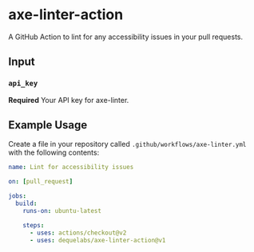 # axe-linter-action

A GitHub Action to lint for any accessibility issues in your pull requests.

## Input

### `api_key`

**Required** Your API key for axe-linter.


## Example Usage

Create a file in your repository called `.github/workflows/axe-linter.yml` with the following contents:

```yaml
name: Lint for accessibility issues

on: [pull_request]

jobs:
  build:
    runs-on: ubuntu-latest

    steps:
      - uses: actions/checkout@v2
      - uses: dequelabs/axe-linter-action@v1
```
